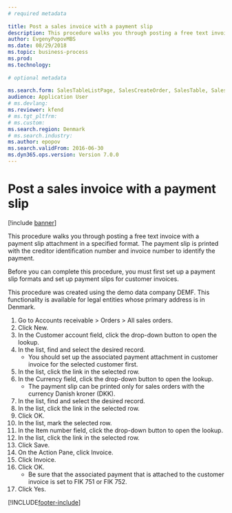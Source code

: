 ```yaml
--- 
# required metadata 
 
title: Post a sales invoice with a payment slip
description: This procedure walks you through posting a free text invoice with a payment slip attachment in a specified format. 
author: EvgenyPopovMBS
ms.date: 08/29/2018
ms.topic: business-process 
ms.prod:  
ms.technology:  
 
# optional metadata 
 
ms.search.form: SalesTableListPage, SalesCreateOrder, SalesTable, SalesEditLines   
audience: Application User 
# ms.devlang:  
ms.reviewer: kfend
# ms.tgt_pltfrm:  
# ms.custom:  
ms.search.region: Denmark
# ms.search.industry: 
ms.author: epopov
ms.search.validFrom: 2016-06-30 
ms.dyn365.ops.version: Version 7.0.0 
---
```

# Post a sales invoice with a payment slip

[!include [banner](../../includes/banner.md)]

This procedure walks you through posting a free text invoice with a payment slip attachment in a specified format. The payment slip is printed with the creditor identification number and invoice number to identify the payment.

Before you can complete this procedure, you must first set up a payment slip formats and set up payment slips for customer invoices. 

This procedure was created using the demo data company DEMF. This functionality is available for legal entities whose primary address is in Denmark.

1. Go to Accounts receivable > Orders > All sales orders.
2. Click New.
3. In the Customer account field, click the drop-down button to open the lookup.
4. In the list, find and select the desired record.
    * You should set up the associated payment attachment in customer invoice for the selected customer first.  
5. In the list, click the link in the selected row.
6. In the Currency field, click the drop-down button to open the lookup.
    * The payment slip can be printed only for sales orders with the currency Danish kroner (DKK).  
7. In the list, find and select the desired record.
8. In the list, click the link in the selected row.
9. Click OK.
10. In the list, mark the selected row.
11. In the Item number field, click the drop-down button to open the lookup.
12. In the list, click the link in the selected row.
13. Click Save.
14. On the Action Pane, click Invoice.
15. Click Invoice.
16. Click OK.
    * Be sure that the associated payment that is attached to the customer invoice is set to FIK 751 or FIK 752.  
17. Click Yes.



[!INCLUDE[footer-include](../../../includes/footer-banner.md)]